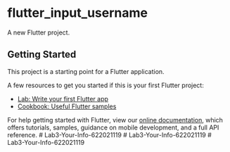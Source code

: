 # flutter_input_username

A new Flutter project.

## Getting Started

This project is a starting point for a Flutter application.

A few resources to get you started if this is your first Flutter project:

- [Lab: Write your first Flutter app](https://flutter.dev/docs/get-started/codelab)
- [Cookbook: Useful Flutter samples](https://flutter.dev/docs/cookbook)

For help getting started with Flutter, view our
[online documentation](https://flutter.dev/docs), which offers tutorials,
samples, guidance on mobile development, and a full API reference.
#   L a b 3 - Y o u r - I n f o - 6 2 2 0 2 1 1 1 9  
 #   L a b 3 - Y o u r - I n f o - 6 2 2 0 2 1 1 1 9  
 #   L a b 3 - Y o u r - I n f o - 6 2 2 0 2 1 1 1 9  
 